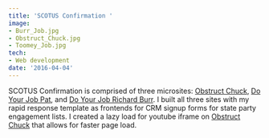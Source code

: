 ```yaml
---
title: 'SCOTUS Confirmation '
image:
- Burr_Job.jpg
- Obstruct_Chuck.jpg
- Toomey_Job.jpg
tech:
- Web development
date: '2016-04-04'
---
```


SCOTUS Confirmation is comprised of three microsites: [Obstruct Chuck](http://obstructchuck.com/), [Do Your Job Pat](http://doyourjobpat.com/), and [Do Your Job Richard Burr](http://doyourjobrichardburr.com/). I built all three sites with my rapid response template as frontends for CRM signup forms for state party engagement lists. I created a lazy load for youtube iframe on [Obstruct Chuck](http://obstructchuck.com/) that allows for faster page load.
